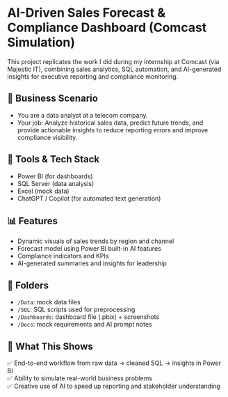 # AI-Driven Sales Forecast & Compliance Dashboard (Comcast Simulation)

This project replicates the work I did during my internship at Comcast (via Majestic IT), combining sales analytics, SQL automation, and AI-generated insights for executive reporting and compliance monitoring.

## 💼 Business Scenario
- You are a data analyst at a telecom company.
- Your job: Analyze historical sales data, predict future trends, and provide actionable insights to reduce reporting errors and improve compliance visibility.

## 🧰 Tools & Tech Stack
- Power BI (for dashboards)
- SQL Server (data analysis)
- Excel (mock data)
- ChatGPT / Copilot (for automated text generation)

## 📊 Features
- Dynamic visuals of sales trends by region and channel
- Forecast model using Power BI built-in AI features
- Compliance indicators and KPIs
- AI-generated summaries and insights for leadership

## 📁 Folders
- `/Data`: mock data files
- `/SQL`: SQL scripts used for preprocessing
- `/Dashboards`: dashboard file (.pbix) + screenshots
- `/Docs`: mock requirements and AI prompt notes

## 🔗 What This Shows
✅ End-to-end workflow from raw data → cleaned SQL → insights in Power BI  
✅ Ability to simulate real-world business problems  
✅ Creative use of AI to speed up reporting and stakeholder understanding
